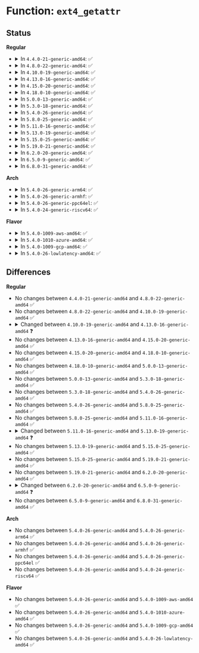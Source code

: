 # Function: <code>ext4_getattr</code>

## Status
<b>Regular</b>
<ul>
<li>
<details>
<summary>In <code>4.4.0-21-generic-amd64</code>: ✅</summary>

```c
int ext4_getattr(struct vfsmount * mnt, struct dentry * dentry, struct kstat * stat)
```

```json
{
  "name": "ext4_getattr",
  "collision_type": "Unique Global",
  "inline_type": "No",
  "funcs": [
    {
      "addr": 18446744071581575536,
      "name": "ext4_getattr",
      "external": true,
      "loc": "fs/ext4/inode.c:4885",
      "file": "fs/ext4/inode.c",
      "inline": "seen, unknown",
      "caller_inline": [],
      "caller_func": []
    }
  ],
  "symbols": [
    {
      "addr": 18446744071581575536,
      "name": "ext4_getattr",
      "section": ".text",
      "bind": "STB_GLOBAL",
      "size": 131
    }
  ]
}
```
</details>
</li>
<li>
<details>
<summary>In <code>4.8.0-22-generic-amd64</code>: ✅</summary>

```c
int ext4_getattr(struct vfsmount * mnt, struct dentry * dentry, struct kstat * stat)
```

```json
{
  "name": "ext4_getattr",
  "collision_type": "Unique Global",
  "inline_type": "No",
  "funcs": [
    {
      "addr": 18446744071581763680,
      "name": "ext4_getattr",
      "external": true,
      "loc": "fs/ext4/inode.c:5226",
      "file": "fs/ext4/inode.c",
      "inline": "seen, unknown",
      "caller_inline": [],
      "caller_func": []
    }
  ],
  "symbols": [
    {
      "addr": 18446744071581763680,
      "name": "ext4_getattr",
      "section": ".text",
      "bind": "STB_GLOBAL",
      "size": 136
    }
  ]
}
```
</details>
</li>
<li>
<details>
<summary>In <code>4.10.0-19-generic-amd64</code>: ✅</summary>

```c
int ext4_getattr(struct vfsmount * mnt, struct dentry * dentry, struct kstat * stat)
```

```json
{
  "name": "ext4_getattr",
  "collision_type": "Unique Global",
  "inline_type": "No",
  "funcs": [
    {
      "addr": 18446744071581852720,
      "name": "ext4_getattr",
      "external": true,
      "loc": "fs/ext4/inode.c:5370",
      "file": "fs/ext4/inode.c",
      "inline": "seen, unknown",
      "caller_inline": [],
      "caller_func": []
    }
  ],
  "symbols": [
    {
      "addr": 18446744071581852720,
      "name": "ext4_getattr",
      "section": ".text",
      "bind": "STB_GLOBAL",
      "size": 136
    }
  ]
}
```
</details>
</li>
<li>
<details>
<summary>In <code>4.13.0-16-generic-amd64</code>: ✅</summary>

```c
int ext4_getattr(const struct path * path, struct kstat * stat, u32 request_mask, unsigned int query_flags)
```

```json
{
  "name": "ext4_getattr",
  "collision_type": "Unique Global",
  "inline_type": "No",
  "funcs": [
    {
      "addr": 18446744071582000288,
      "name": "ext4_getattr",
      "external": true,
      "loc": "fs/ext4/inode.c:5495",
      "file": "fs/ext4/inode.c",
      "inline": "seen, unknown",
      "caller_inline": [],
      "caller_func": [
        "fs/ext4/inode.c:ext4_file_getattr"
      ]
    }
  ],
  "symbols": [
    {
      "addr": 18446744071582000288,
      "name": "ext4_getattr",
      "section": ".text",
      "bind": "STB_GLOBAL",
      "size": 135
    }
  ]
}
```
</details>
</li>
<li>
<details>
<summary>In <code>4.15.0-20-generic-amd64</code>: ✅</summary>

```c
int ext4_getattr(const struct path * path, struct kstat * stat, u32 request_mask, unsigned int query_flags)
```

```json
{
  "name": "ext4_getattr",
  "collision_type": "Unique Global",
  "inline_type": "No",
  "funcs": [
    {
      "addr": 18446744071582150192,
      "name": "ext4_getattr",
      "external": true,
      "loc": "fs/ext4/inode.c:5548",
      "file": "fs/ext4/inode.c",
      "inline": "seen, unknown",
      "caller_inline": [],
      "caller_func": [
        "fs/ext4/inode.c:ext4_file_getattr"
      ]
    }
  ],
  "symbols": [
    {
      "addr": 18446744071582150192,
      "name": "ext4_getattr",
      "section": ".text",
      "bind": "STB_GLOBAL",
      "size": 135
    }
  ]
}
```
</details>
</li>
<li>
<details>
<summary>In <code>4.18.0-10-generic-amd64</code>: ✅</summary>

```c
int ext4_getattr(const struct path * path, struct kstat * stat, u32 request_mask, unsigned int query_flags)
```

```json
{
  "name": "ext4_getattr",
  "collision_type": "Unique Global",
  "inline_type": "No",
  "funcs": [
    {
      "addr": 18446744071582339680,
      "name": "ext4_getattr",
      "external": true,
      "loc": "fs/ext4/inode.c:5644",
      "file": "fs/ext4/inode.c",
      "inline": "seen, unknown",
      "caller_inline": [],
      "caller_func": [
        "fs/ext4/inode.c:ext4_file_getattr"
      ]
    }
  ],
  "symbols": [
    {
      "addr": 18446744071582339680,
      "name": "ext4_getattr",
      "section": ".text",
      "bind": "STB_GLOBAL",
      "size": 135
    }
  ]
}
```
</details>
</li>
<li>
<details>
<summary>In <code>5.0.0-13-generic-amd64</code>: ✅</summary>

```c
int ext4_getattr(const struct path * path, struct kstat * stat, u32 request_mask, unsigned int query_flags)
```

```json
{
  "name": "ext4_getattr",
  "collision_type": "Unique Global",
  "inline_type": "No",
  "funcs": [
    {
      "addr": 18446744071582438800,
      "name": "ext4_getattr",
      "external": true,
      "loc": "fs/ext4/inode.c:5696",
      "file": "fs/ext4/inode.c",
      "inline": "seen, unknown",
      "caller_inline": [],
      "caller_func": [
        "fs/ext4/inode.c:ext4_file_getattr"
      ]
    }
  ],
  "symbols": [
    {
      "addr": 18446744071582438800,
      "name": "ext4_getattr",
      "section": ".text",
      "bind": "STB_GLOBAL",
      "size": 135
    }
  ]
}
```
</details>
</li>
<li>
<details>
<summary>In <code>5.3.0-18-generic-amd64</code>: ✅</summary>

```c
int ext4_getattr(const struct path * path, struct kstat * stat, u32 request_mask, unsigned int query_flags)
```

```json
{
  "name": "ext4_getattr",
  "collision_type": "Unique Global",
  "inline_type": "No",
  "funcs": [
    {
      "addr": 18446744071582608272,
      "name": "ext4_getattr",
      "external": true,
      "loc": "fs/ext4/inode.c:5718",
      "file": "fs/ext4/inode.c",
      "inline": "seen, unknown",
      "caller_inline": [],
      "caller_func": [
        "fs/ext4/inode.c:ext4_file_getattr"
      ]
    }
  ],
  "symbols": [
    {
      "addr": 18446744071582608272,
      "name": "ext4_getattr",
      "section": ".text",
      "bind": "STB_GLOBAL",
      "size": 135
    }
  ]
}
```
</details>
</li>
<li>
<details>
<summary>In <code>5.4.0-26-generic-amd64</code>: ✅</summary>

```c
int ext4_getattr(const struct path * path, struct kstat * stat, u32 request_mask, unsigned int query_flags)
```

```json
{
  "name": "ext4_getattr",
  "collision_type": "Unique Global",
  "inline_type": "No",
  "funcs": [
    {
      "addr": 18446744071582709184,
      "name": "ext4_getattr",
      "external": true,
      "loc": "fs/ext4/inode.c:5732",
      "file": "fs/ext4/inode.c",
      "inline": "seen, unknown",
      "caller_inline": [],
      "caller_func": [
        "fs/ext4/inode.c:ext4_file_getattr"
      ]
    }
  ],
  "symbols": [
    {
      "addr": 18446744071582709184,
      "name": "ext4_getattr",
      "section": ".text",
      "bind": "STB_GLOBAL",
      "size": 135
    }
  ]
}
```
</details>
</li>
<li>
<details>
<summary>In <code>5.8.0-25-generic-amd64</code>: ✅</summary>

```c
int ext4_getattr(const struct path * path, struct kstat * stat, u32 request_mask, unsigned int query_flags)
```

```json
{
  "name": "ext4_getattr",
  "collision_type": "Unique Global",
  "inline_type": "No",
  "funcs": [
    {
      "addr": 18446744071583020608,
      "name": "ext4_getattr",
      "external": true,
      "loc": "fs/ext4/inode.c:5449",
      "file": "fs/ext4/inode.c",
      "inline": "seen, unknown",
      "caller_inline": [],
      "caller_func": [
        "fs/ext4/inode.c:ext4_file_getattr"
      ]
    }
  ],
  "symbols": [
    {
      "addr": 18446744071583020608,
      "name": "ext4_getattr",
      "section": ".text",
      "bind": "STB_GLOBAL",
      "size": 157
    }
  ]
}
```
</details>
</li>
<li>
<details>
<summary>In <code>5.11.0-16-generic-amd64</code>: ✅</summary>

```c
int ext4_getattr(const struct path * path, struct kstat * stat, u32 request_mask, unsigned int query_flags)
```

```json
{
  "name": "ext4_getattr",
  "collision_type": "Unique Global",
  "inline_type": "No",
  "funcs": [
    {
      "addr": 18446744071583096224,
      "name": "ext4_getattr",
      "external": true,
      "loc": "fs/ext4/inode.c:5540",
      "file": "fs/ext4/inode.c",
      "inline": "seen, unknown",
      "caller_inline": [],
      "caller_func": [
        "fs/ext4/inode.c:ext4_file_getattr"
      ]
    }
  ],
  "symbols": [
    {
      "addr": 18446744071583096224,
      "name": "ext4_getattr",
      "section": ".text",
      "bind": "STB_GLOBAL",
      "size": 157
    }
  ]
}
```
</details>
</li>
<li>
<details>
<summary>In <code>5.13.0-19-generic-amd64</code>: ✅</summary>

```c
int ext4_getattr(struct user_namespace * mnt_userns, const struct path * path, struct kstat * stat, u32 request_mask, unsigned int query_flags)
```

```json
{
  "name": "ext4_getattr",
  "collision_type": "Unique Global",
  "inline_type": "No",
  "funcs": [
    {
      "addr": 18446744071583121248,
      "name": "ext4_getattr",
      "external": true,
      "loc": "fs/ext4/inode.c:5536",
      "file": "fs/ext4/inode.c",
      "inline": "seen, unknown",
      "caller_inline": [],
      "caller_func": [
        "fs/ext4/inode.c:ext4_file_getattr",
        "fs/ext4/symlink.c:ext4_encrypted_symlink_getattr"
      ]
    }
  ],
  "symbols": [
    {
      "addr": 18446744071583121248,
      "name": "ext4_getattr",
      "section": ".text",
      "bind": "STB_GLOBAL",
      "size": 157
    }
  ]
}
```
</details>
</li>
<li>
<details>
<summary>In <code>5.15.0-25-generic-amd64</code>: ✅</summary>

```c
int ext4_getattr(struct user_namespace * mnt_userns, const struct path * path, struct kstat * stat, u32 request_mask, unsigned int query_flags)
```

```json
{
  "name": "ext4_getattr",
  "collision_type": "Unique Global",
  "inline_type": "No",
  "funcs": [
    {
      "addr": 18446744071583462064,
      "name": "ext4_getattr",
      "external": true,
      "loc": "fs/ext4/inode.c:5475",
      "file": "fs/ext4/inode.c",
      "inline": "seen, unknown",
      "caller_inline": [],
      "caller_func": [
        "fs/ext4/inode.c:ext4_file_getattr",
        "fs/ext4/symlink.c:ext4_encrypted_symlink_getattr"
      ]
    }
  ],
  "symbols": [
    {
      "addr": 18446744071583462064,
      "name": "ext4_getattr",
      "section": ".text",
      "bind": "STB_GLOBAL",
      "size": 157
    }
  ]
}
```
</details>
</li>
<li>
<details>
<summary>In <code>5.19.0-21-generic-amd64</code>: ✅</summary>

```c
int ext4_getattr(struct user_namespace * mnt_userns, const struct path * path, struct kstat * stat, u32 request_mask, unsigned int query_flags)
```

```json
{
  "name": "ext4_getattr",
  "collision_type": "Unique Global",
  "inline_type": "No",
  "funcs": [
    {
      "addr": 18446744071583985280,
      "name": "ext4_getattr",
      "external": true,
      "loc": "fs/ext4/inode.c:5553",
      "file": "fs/ext4/inode.c",
      "inline": "seen, unknown",
      "caller_inline": [],
      "caller_func": [
        "fs/ext4/inode.c:ext4_file_getattr",
        "fs/ext4/symlink.c:ext4_encrypted_symlink_getattr"
      ]
    }
  ],
  "symbols": [
    {
      "addr": 18446744071583985280,
      "name": "ext4_getattr",
      "section": ".text",
      "bind": "STB_GLOBAL",
      "size": 172
    }
  ]
}
```
</details>
</li>
<li>
<details>
<summary>In <code>6.2.0-20-generic-amd64</code>: ✅</summary>

```c
int ext4_getattr(struct user_namespace * mnt_userns, const struct path * path, struct kstat * stat, u32 request_mask, unsigned int query_flags)
```

```json
{
  "name": "ext4_getattr",
  "collision_type": "Unique Global",
  "inline_type": "No",
  "funcs": [
    {
      "addr": 18446744071584614224,
      "name": "ext4_getattr",
      "external": true,
      "loc": "fs/ext4/inode.c:5671",
      "file": "fs/ext4/inode.c",
      "inline": "seen, unknown",
      "caller_inline": [],
      "caller_func": [
        "fs/ext4/inode.c:ext4_file_getattr",
        "fs/ext4/symlink.c:ext4_encrypted_symlink_getattr"
      ]
    }
  ],
  "symbols": [
    {
      "addr": 18446744071584614224,
      "name": "ext4_getattr",
      "section": ".text",
      "bind": "STB_GLOBAL",
      "size": 358
    }
  ]
}
```
</details>
</li>
<li>
<details>
<summary>In <code>6.5.0-9-generic-amd64</code>: ✅</summary>

```c
int ext4_getattr(struct mnt_idmap * idmap, const struct path * path, struct kstat * stat, u32 request_mask, unsigned int query_flags)
```

```json
{
  "name": "ext4_getattr",
  "collision_type": "Unique Global",
  "inline_type": "No",
  "funcs": [
    {
      "addr": 18446744071584840976,
      "name": "ext4_getattr",
      "external": true,
      "loc": "fs/ext4/inode.c:5483",
      "file": "fs/ext4/inode.c",
      "inline": "seen, unknown",
      "caller_inline": [],
      "caller_func": [
        "fs/ext4/inode.c:ext4_file_getattr",
        "fs/ext4/symlink.c:ext4_encrypted_symlink_getattr"
      ]
    }
  ],
  "symbols": [
    {
      "addr": 18446744071584840976,
      "name": "ext4_getattr",
      "section": ".text",
      "bind": "STB_GLOBAL",
      "size": 352
    }
  ]
}
```
</details>
</li>
<li>
<details>
<summary>In <code>6.8.0-31-generic-amd64</code>: ✅</summary>

```c
int ext4_getattr(struct mnt_idmap * idmap, const struct path * path, struct kstat * stat, u32 request_mask, unsigned int query_flags)
```

```json
{
  "name": "ext4_getattr",
  "collision_type": "Unique Global",
  "inline_type": "No",
  "funcs": [
    {
      "addr": 18446744071585073808,
      "name": "ext4_getattr",
      "external": true,
      "loc": "fs/ext4/inode.c:5503",
      "file": "fs/ext4/inode.c",
      "inline": "seen, unknown",
      "caller_inline": [],
      "caller_func": [
        "fs/ext4/inode.c:ext4_file_getattr",
        "fs/ext4/symlink.c:ext4_encrypted_symlink_getattr"
      ]
    }
  ],
  "symbols": [
    {
      "addr": 18446744071585073808,
      "name": "ext4_getattr",
      "section": ".text",
      "bind": "STB_GLOBAL",
      "size": 372
    }
  ]
}
```
</details>
</li>
</ul>
<b>Arch</b>
<ul>
<li>
<details>
<summary>In <code>5.4.0-26-generic-arm64</code>: ✅</summary>

```c
int ext4_getattr(const struct path * path, struct kstat * stat, u32 request_mask, unsigned int query_flags)
```

```json
{
  "name": "ext4_getattr",
  "collision_type": "Unique Global",
  "inline_type": "No",
  "funcs": [
    {
      "addr": 18446603336494366448,
      "name": "ext4_getattr",
      "external": true,
      "loc": "fs/ext4/inode.c:5732",
      "file": "fs/ext4/inode.c",
      "inline": "seen, unknown",
      "caller_inline": [],
      "caller_func": [
        "fs/ext4/inode.c:ext4_file_getattr"
      ]
    }
  ],
  "symbols": [
    {
      "addr": 18446603336494366448,
      "name": "ext4_getattr",
      "section": ".text",
      "bind": "STB_GLOBAL",
      "size": 204
    }
  ]
}
```
</details>
</li>
<li>
<details>
<summary>In <code>5.4.0-26-generic-armhf</code>: ✅</summary>

```c
int ext4_getattr(const struct path * path, struct kstat * stat, u32 request_mask, unsigned int query_flags)
```

```json
{
  "name": "ext4_getattr",
  "collision_type": "Unique Global",
  "inline_type": "No",
  "funcs": [
    {
      "addr": 3227800920,
      "name": "ext4_getattr",
      "external": true,
      "loc": "fs/ext4/inode.c:5732",
      "file": "fs/ext4/inode.c",
      "inline": "seen, unknown",
      "caller_inline": [],
      "caller_func": [
        "fs/ext4/inode.c:ext4_file_getattr"
      ]
    }
  ],
  "symbols": [
    {
      "addr": 3227800920,
      "name": "ext4_getattr",
      "section": ".text",
      "bind": "STB_GLOBAL",
      "size": 192
    }
  ]
}
```
</details>
</li>
<li>
<details>
<summary>In <code>5.4.0-26-generic-ppc64el</code>: ✅</summary>

```c
int ext4_getattr(const struct path * path, struct kstat * stat, u32 request_mask, unsigned int query_flags)
```

```json
{
  "name": "ext4_getattr",
  "collision_type": "Unique Global",
  "inline_type": "No",
  "funcs": [
    {
      "addr": 13835058055288098912,
      "name": "ext4_getattr",
      "external": true,
      "loc": "fs/ext4/inode.c:5732",
      "file": "fs/ext4/inode.c",
      "inline": "seen, unknown",
      "caller_inline": [],
      "caller_func": [
        "fs/ext4/inode.c:ext4_file_getattr"
      ]
    }
  ],
  "symbols": [
    {
      "addr": 13835058055288098912,
      "name": "ext4_getattr",
      "section": ".text",
      "bind": "STB_GLOBAL",
      "size": 224
    }
  ]
}
```
</details>
</li>
<li>
<details>
<summary>In <code>5.4.0-24-generic-riscv64</code>: ✅</summary>

```c
int ext4_getattr(const struct path * path, struct kstat * stat, u32 request_mask, unsigned int query_flags)
```

```json
{
  "name": "ext4_getattr",
  "collision_type": "Unique Global",
  "inline_type": "No",
  "funcs": [
    {
      "addr": 18446743936273794196,
      "name": "ext4_getattr",
      "external": true,
      "loc": "fs/ext4/inode.c:5732",
      "file": "fs/ext4/inode.c",
      "inline": "seen, unknown",
      "caller_inline": [],
      "caller_func": [
        "fs/ext4/inode.c:ext4_file_getattr"
      ]
    }
  ],
  "symbols": [
    {
      "addr": 18446743936273794196,
      "name": "ext4_getattr",
      "section": ".text",
      "bind": "STB_GLOBAL",
      "size": 186
    }
  ]
}
```
</details>
</li>
</ul>
<b>Flavor</b>
<ul>
<li>
<details>
<summary>In <code>5.4.0-1009-aws-amd64</code>: ✅</summary>

```c
int ext4_getattr(const struct path * path, struct kstat * stat, u32 request_mask, unsigned int query_flags)
```

```json
{
  "name": "ext4_getattr",
  "collision_type": "Unique Global",
  "inline_type": "No",
  "funcs": [
    {
      "addr": 18446744071582677920,
      "name": "ext4_getattr",
      "external": true,
      "loc": "fs/ext4/inode.c:5732",
      "file": "fs/ext4/inode.c",
      "inline": "seen, unknown",
      "caller_inline": [],
      "caller_func": [
        "fs/ext4/inode.c:ext4_file_getattr"
      ]
    }
  ],
  "symbols": [
    {
      "addr": 18446744071582677920,
      "name": "ext4_getattr",
      "section": ".text",
      "bind": "STB_GLOBAL",
      "size": 135
    }
  ]
}
```
</details>
</li>
<li>
<details>
<summary>In <code>5.4.0-1010-azure-amd64</code>: ✅</summary>

```c
int ext4_getattr(const struct path * path, struct kstat * stat, u32 request_mask, unsigned int query_flags)
```

```json
{
  "name": "ext4_getattr",
  "collision_type": "Unique Global",
  "inline_type": "No",
  "funcs": [
    {
      "addr": 18446744071582615088,
      "name": "ext4_getattr",
      "external": true,
      "loc": "fs/ext4/inode.c:5732",
      "file": "fs/ext4/inode.c",
      "inline": "seen, unknown",
      "caller_inline": [],
      "caller_func": [
        "fs/ext4/inode.c:ext4_file_getattr"
      ]
    }
  ],
  "symbols": [
    {
      "addr": 18446744071582615088,
      "name": "ext4_getattr",
      "section": ".text",
      "bind": "STB_GLOBAL",
      "size": 135
    }
  ]
}
```
</details>
</li>
<li>
<details>
<summary>In <code>5.4.0-1009-gcp-amd64</code>: ✅</summary>

```c
int ext4_getattr(const struct path * path, struct kstat * stat, u32 request_mask, unsigned int query_flags)
```

```json
{
  "name": "ext4_getattr",
  "collision_type": "Unique Global",
  "inline_type": "No",
  "funcs": [
    {
      "addr": 18446744071582667776,
      "name": "ext4_getattr",
      "external": true,
      "loc": "fs/ext4/inode.c:5732",
      "file": "fs/ext4/inode.c",
      "inline": "seen, unknown",
      "caller_inline": [],
      "caller_func": [
        "fs/ext4/inode.c:ext4_file_getattr"
      ]
    }
  ],
  "symbols": [
    {
      "addr": 18446744071582667776,
      "name": "ext4_getattr",
      "section": ".text",
      "bind": "STB_GLOBAL",
      "size": 135
    }
  ]
}
```
</details>
</li>
<li>
<details>
<summary>In <code>5.4.0-26-lowlatency-amd64</code>: ✅</summary>

```c
int ext4_getattr(const struct path * path, struct kstat * stat, u32 request_mask, unsigned int query_flags)
```

```json
{
  "name": "ext4_getattr",
  "collision_type": "Unique Global",
  "inline_type": "No",
  "funcs": [
    {
      "addr": 18446744071582751552,
      "name": "ext4_getattr",
      "external": true,
      "loc": "fs/ext4/inode.c:5732",
      "file": "fs/ext4/inode.c",
      "inline": "seen, unknown",
      "caller_inline": [],
      "caller_func": [
        "fs/ext4/inode.c:ext4_file_getattr"
      ]
    }
  ],
  "symbols": [
    {
      "addr": 18446744071582751552,
      "name": "ext4_getattr",
      "section": ".text",
      "bind": "STB_GLOBAL",
      "size": 135
    }
  ]
}
```
</details>
</li>
</ul>

## Differences
<b>Regular</b>
<ul>
<li>
No changes between <code>4.4.0-21-generic-amd64</code> and <code>4.8.0-22-generic-amd64</code> ✅
</li>
<li>
No changes between <code>4.8.0-22-generic-amd64</code> and <code>4.10.0-19-generic-amd64</code> ✅
</li>
<li>
<details>
<summary>Changed between <code>4.10.0-19-generic-amd64</code> and <code>4.13.0-16-generic-amd64</code> ❓</summary>
<ul>
<li>
<b>Param added. </b>
<code>const struct path * path</code>
</li>
<li>
<b>Param added. </b>
<code>u32 request_mask</code>
</li>
<li>
<b>Param added. </b>
<code>unsigned int query_flags</code>
</li>
<li>
<b>Param removed. </b>
<code>struct vfsmount * mnt</code>
</li>
<li>
<b>Param removed. </b>
<code>struct dentry * dentry</code>
</li>
<li>
<b>Param reordered. </b>
<code>mnt, dentry, stat</code> ➡️ <code>path, stat, request_mask, query_flags</code>
</li>
</ul>
</details>
</li>
<li>
No changes between <code>4.13.0-16-generic-amd64</code> and <code>4.15.0-20-generic-amd64</code> ✅
</li>
<li>
No changes between <code>4.15.0-20-generic-amd64</code> and <code>4.18.0-10-generic-amd64</code> ✅
</li>
<li>
No changes between <code>4.18.0-10-generic-amd64</code> and <code>5.0.0-13-generic-amd64</code> ✅
</li>
<li>
No changes between <code>5.0.0-13-generic-amd64</code> and <code>5.3.0-18-generic-amd64</code> ✅
</li>
<li>
No changes between <code>5.3.0-18-generic-amd64</code> and <code>5.4.0-26-generic-amd64</code> ✅
</li>
<li>
No changes between <code>5.4.0-26-generic-amd64</code> and <code>5.8.0-25-generic-amd64</code> ✅
</li>
<li>
No changes between <code>5.8.0-25-generic-amd64</code> and <code>5.11.0-16-generic-amd64</code> ✅
</li>
<li>
<details>
<summary>Changed between <code>5.11.0-16-generic-amd64</code> and <code>5.13.0-19-generic-amd64</code> ❓</summary>
<ul>
<li>
<b>Param added. </b>
<code>struct user_namespace * mnt_userns</code>
</li>
<li>
<b>Param reordered. </b>
<code>path, stat, request_mask, query_flags</code> ➡️ <code>mnt_userns, path, stat, request_mask, query_flags</code>
</li>
</ul>
</details>
</li>
<li>
No changes between <code>5.13.0-19-generic-amd64</code> and <code>5.15.0-25-generic-amd64</code> ✅
</li>
<li>
No changes between <code>5.15.0-25-generic-amd64</code> and <code>5.19.0-21-generic-amd64</code> ✅
</li>
<li>
No changes between <code>5.19.0-21-generic-amd64</code> and <code>6.2.0-20-generic-amd64</code> ✅
</li>
<li>
<details>
<summary>Changed between <code>6.2.0-20-generic-amd64</code> and <code>6.5.0-9-generic-amd64</code> ❓</summary>
<ul>
<li>
<b>Param added. </b>
<code>struct mnt_idmap * idmap</code>
</li>
<li>
<b>Param removed. </b>
<code>struct user_namespace * mnt_userns</code>
</li>
</ul>
</details>
</li>
<li>
No changes between <code>6.5.0-9-generic-amd64</code> and <code>6.8.0-31-generic-amd64</code> ✅
</li>
</ul>
<b>Arch</b>
<ul>
<li>
No changes between <code>5.4.0-26-generic-amd64</code> and <code>5.4.0-26-generic-arm64</code> ✅
</li>
<li>
No changes between <code>5.4.0-26-generic-amd64</code> and <code>5.4.0-26-generic-armhf</code> ✅
</li>
<li>
No changes between <code>5.4.0-26-generic-amd64</code> and <code>5.4.0-26-generic-ppc64el</code> ✅
</li>
<li>
No changes between <code>5.4.0-26-generic-amd64</code> and <code>5.4.0-24-generic-riscv64</code> ✅
</li>
</ul>
<b>Flavor</b>
<ul>
<li>
No changes between <code>5.4.0-26-generic-amd64</code> and <code>5.4.0-1009-aws-amd64</code> ✅
</li>
<li>
No changes between <code>5.4.0-26-generic-amd64</code> and <code>5.4.0-1010-azure-amd64</code> ✅
</li>
<li>
No changes between <code>5.4.0-26-generic-amd64</code> and <code>5.4.0-1009-gcp-amd64</code> ✅
</li>
<li>
No changes between <code>5.4.0-26-generic-amd64</code> and <code>5.4.0-26-lowlatency-amd64</code> ✅
</li>
</ul>
